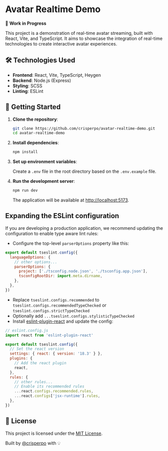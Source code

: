 # Avatar Realtime Demo

🚧 **Work in Progress**

This project is a demonstration of real-time avatar streaming, built with React, Vite, and TypeScript. It aims to showcase the integration of real-time technologies to create interactive avatar experiences.

## 🛠️ Technologies Used

- **Frontend**: React, Vite, TypeScript, Heygen
- **Backend**: Node.js (Express)
- **Styling**: SCSS
- **Linting**: ESLint

## 🚀 Getting Started

1. **Clone the repository**:

   ```bash
   git clone https://github.com/crisperpo/avatar-realtime-demo.git
   cd avatar-realtime-demo
   ```

2. **Install dependencies**:

   ```bash
   npm install
   ```

3. **Set up environment variables**:

   Create a `.env` file in the root directory based on the `.env.example` file.

4. **Run the development server**:

   ```bash
   npm run dev
   ```

   The application will be available at [http://localhost:5173](http://localhost:5173).

## Expanding the ESLint configuration

If you are developing a production application, we recommend updating the configuration to enable type aware lint rules:

- Configure the top-level `parserOptions` property like this:

```js
export default tseslint.config({
  languageOptions: {
    // other options...
    parserOptions: {
      project: ['./tsconfig.node.json', './tsconfig.app.json'],
      tsconfigRootDir: import.meta.dirname,
    },
  },
})
```

- Replace `tseslint.configs.recommended` to `tseslint.configs.recommendedTypeChecked` or `tseslint.configs.strictTypeChecked`
- Optionally add `...tseslint.configs.stylisticTypeChecked`
- Install [eslint-plugin-react](https://github.com/jsx-eslint/eslint-plugin-react) and update the config:

```js
// eslint.config.js
import react from 'eslint-plugin-react'

export default tseslint.config({
  // Set the react version
  settings: { react: { version: '18.3' } },
  plugins: {
    // Add the react plugin
    react,
  },
  rules: {
    // other rules...
    // Enable its recommended rules
    ...react.configs.recommended.rules,
    ...react.configs['jsx-runtime'].rules,
  },
})
```

## 📄 License

This project is licensed under the [MIT License](LICENSE).

Built by [@crisperpo](https://github.com/crisperpo) with 💡

